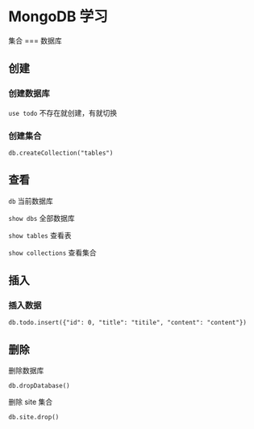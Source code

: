 # MongoDB 学习

集合 === 数据库

## 创建

### 创建数据库

`use todo`
不存在就创建，有就切换

### 创建集合

`db.createCollection("tables")`

## 查看

`db`  当前数据库

`show dbs`  全部数据库

`show tables` 查看表

`show collections` 查看集合

## 插入

### 插入数据

`db.todo.insert({"id": 0, "title": "titile", "content": "content"})`

## 删除

删除数据库

`db.dropDatabase()`

删除 site 集合

`db.site.drop()` 
